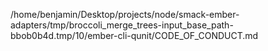 /home/benjamin/Desktop/projects/node/smack-ember-adapters/tmp/broccoli_merge_trees-input_base_path-bbob0b4d.tmp/10/ember-cli-qunit/CODE_OF_CONDUCT.md